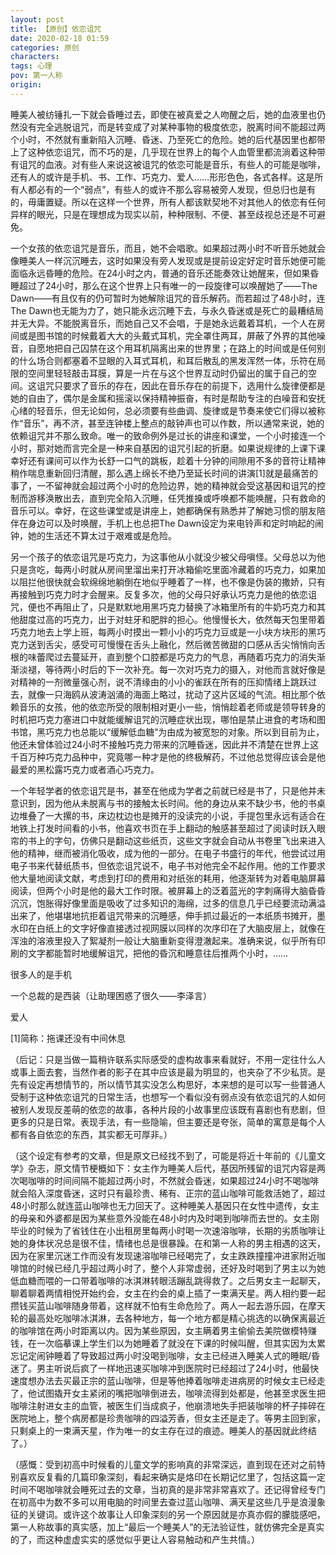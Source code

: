 ```yaml
---
layout: post
title: 【原创】依恋诅咒
date: 2020-02-18 01:59
categories: 原创
characters: 
tags: 心理
pov: 第一人称
origin: 
---
```


睡美人被纺锤扎一下就会昏睡过去，即使在被真爱之人吻醒之后，她的血液里也仍然没有完全逃脱诅咒，而是转变成了对某种事物的极度依恋，脱离时间不能超过两个小时，不然就有重新陷入沉睡、昏迷、乃至死亡的危险。她的后代基因里也都带上了这种依恋诅咒，而不巧的是，几乎现在世界上的每个人血管里都流淌着这种带有诅咒的血液。对有些人来说这被诅咒的依恋可能是音乐，有些人的可能是咖啡，还有人的或许是手机、书、工作、巧克力、爱人……形形色色，各式各样。这是所有人都必有的一个“弱点”，有些人的或许不那么容易被旁人发现，但总归也是有的，毋庸置疑。所以在这样一个世界，所有人都该默契地不对其他人的依恋有任何异样的眼光，只是在理想成为现实以前，种种限制、不便、甚至歧视总还是不可避免。

一个女孩的依恋诅咒是音乐，而且，她不会唱歌。如果超过两小时不听音乐她就会像睡美人一样沉沉睡去，这时如果没有旁人发现或是提前设定好定时音乐她便可能面临永远昏睡的危险。在24小时之内，普通的音乐还能奏效让她醒来，但如果昏睡超过了24小时，那么在这个世界上只有唯一的一段旋律可以唤醒她了——The Dawn——有且仅有的仍可暂时为她解除诅咒的音乐解药。而若超过了48小时，连The Dawn也无能为力了，她只能永远沉睡下去，与永久昏迷或是死亡的最糟结局并无大异。不能脱离音乐，而她自己又不会唱，于是她永远戴着耳机，一个人在房间或是图书馆的时候戴着大大的头戴式耳机，完全罩住两耳，屏蔽了外界的其他噪音，自愿地把自己囚禁在这个用耳机隔离出来的世界里；在路上的时间或是任何别的什么场合则都塞着不显眼的入耳式耳机，和耳后散乱的黑发浑然一体，乐符在局限的空间里轻轻敲击耳膜，算是一片在与这个世界互动时仍留出的属于自己的空间。这诅咒只要求了音乐的存在，因此在音乐存在的前提下，选用什么旋律便都是她的自由了，偶尔是金属和摇滚以保持精神振奋，有时是帮助专注的白噪音和安抚心绪的轻音乐，但无论如何，总必须要有些曲调、旋律或是节奏来使它们得以被称作“音乐”，再不济，甚至连钟楼上整点的敲钟声也可以作数，所以通常来说，她的依赖诅咒并不那么致命。唯一的致命例外是过长的讲座和课堂，一个小时接连一个小时，那对她而言完全是一种来自基因的诅咒引起的折磨。如果说规律的上课下课幸好还有课间可以作为长舒一口气的跳板，趁着十分钟的间隙用不多的音符让精神稍作喘息重新回归清醒，那么遇上绵长不绝乃至延长时间的讲演[1]就是最痛苦的事了，一不留神就会超过两个小时的危险边界，她的精神就会受这基因和诅咒的控制而游移涣散出去，直到完全陷入沉睡，任凭推搡或呼唤都不能唤醒，只有救命的音乐可以。幸好，在这些课堂或是讲座上，她都确保有熟悉并了解她习惯的朋友陪伴在身边可以及时唤醒，手机上也总把The Dawn设定为来电铃声和定时响起的闹钟，她的生活还不算太过于艰难或是危险。

另一个孩子的依恋诅咒是巧克力，为这事他从小就没少被父母嗔怪。父母总以为他只是贪吃，每两小时就从房间里溜出来打开冰箱偷吃里面冷藏着的巧克力，如果加以阻拦他很快就会软绵绵地躺倒在地似乎睡着了一样，也不像是伪装的撒娇，只有再接触到巧克力时才会醒来。反复多次，他的父母只好承认巧克力是他的依恋诅咒，便也不再阻止了，只是默默地用黑巧克力替换了冰箱里所有的牛奶巧克力和其他甜度过高的巧克力，出于对蛀牙和肥胖的担心。他慢慢长大，依然每天包里带着巧克力地去上学上班，每两小时摸出一颗小小的巧克力豆或是一小块方块形的黑巧克力送到舌尖，感受可可慢慢在舌头上融化，然后微苦微甜的口感从舌尖悄悄向舌根的味蕾爬过去蔓延开，直到整个口腔都是巧克力的气息，再随着巧克力的消失渐渐淡褪，等待两小时后的下一次补充。每一次对巧克力的摄入，对他而言就好像是对精神的一剂微量强心剂，说不清缘由的小小的雀跃在所有的压抑情绪上跳跃过去，就像一只海鸥从波涛汹涌的海面上略过，扰动了这片区域的气流。相比那个依赖音乐的女孩，他的依恋所受的限制相对更小一些，悄悄趁着老师或是领导转身的时机把巧克力塞进口中就能缓解诅咒的沉睡症状出现，哪怕是禁止进食的考场和图书馆，黑巧克力也总能以“缓解低血糖”为由成为被宽恕的对象。所以到目前为止，他还未曾体验过24小时不接触巧克力带来的沉睡昏迷，因此并不清楚在世界上这千百万种巧克力品种中，究竟哪一种才是他的终极解药，不过他总觉得应该会是他最爱的黑松露巧克力或者酒心巧克力。

一个年轻学者的依恋诅咒是书，甚至在他成为学者之前就已经是书了，只是他并未意识到，因为他从未脱离与书的接触太长时间。他的身边从来不缺少书，他的书桌边堆叠了一大摞的书，床边枕边也是摊开的没读完的小说，手提包里永远有适合在地铁上打发时间看的小书，他喜欢书页在手上翻动的触感甚至超过了阅读时跃入眼帘的书上的字句，仿佛只是翻动这些纸页，这些文字就会自动从书卷里飞出来进入他的精神，继而被消化吸收，成为他的一部分。在电子书盛行的年代，他尝试过用电子书来代替纸质书，但依恋诅咒说不，电子书对他完全不起作用。他的工作要求他大量地阅读文献，考虑到打印的费用和对纸张的耗用，他逐渐转为对着电脑屏幕阅读，但两个小时是他的最大工作时限。被屏幕上的泛着蓝光的字刺痛得大脑昏昏沉沉，饱胀得好像里面是吸收了过多知识的海绵，过多的信息几乎已经要流动满溢出来了，他堪堪地抗拒着诅咒带来的沉睡感，伸手抓过最近的一本纸质书摊开，墨水印在白纸上的文字好像直接透过视网膜以同样的次序印在了大脑皮层上，就像在浑浊的溶液里投入了絮凝剂一般让大脑重新变得澄澈起来。准确来说，似乎所有印刷的文字都能暂时地缓解诅咒，把他的昏沉和睡意往后推两个小时，……

很多人的是手机

一个总裁的是西装（让助理困惑了很久——李泽言）

爱人



[1]简称：拖课还没有中间休息

（后记：只是当做一篇稍许联系实际感受的虚构故事来看就好，不用一定往什么人或事上面去套，当然作者的影子在其中应该是最为明显的，也夹杂了不少私货。是先有设定再想情节的，所以情节其实没怎么构思好，本来想的是可以写一些普通人受制于这种依恋诅咒的日常生活，也想写一个看似没有弱点没有依恋诅咒的人如何被别人发现反差萌的依恋的故事，各种片段的小故事里应该既有喜剧也有悲剧，但更多的只是日常。表现手法，有一些隐喻，但主要还是夸张，简单的寓意是每个人都有各自依恋的东西，其实都无可厚非。）

（这个设定有参考的文章，但是原文已经找不到了，可能是将近十年前的《儿童文学》杂志，原文情节梗概如下：女主作为睡美人后代，基因所残留的诅咒内容是两次喝咖啡的时间间隔不能超过两小时，不然就会昏迷，如果超过24小时不喝咖啡就会陷入深度昏迷，这时只有最珍贵、稀有、正宗的蓝山咖啡可能救活她了，超过48小时那么就连蓝山咖啡也无力回天了。这种睡美人基因只在女性中遗传，女主的母亲和外婆都是因为某些意外没能在48小时内及时喝到咖啡而去世的。女主刚毕业的时候为了省钱住在小出租房里每两小时喝一次速溶咖啡，长期的劣质咖啡让她的身体状况总是很不佳，情绪也总是很暴躁。在和第一人称的男主相遇的这天，因为在家里沉迷工作而没有发现速溶咖啡已经喝完了，女主跌跌撞撞冲进家附近咖啡馆的时候已经几乎超过两小时了，整个人非常虚弱，还好及时喝到了男主以为她低血糖而喂的一口带着咖啡的冰淇淋转眼活蹦乱跳得救了。之后男女主一起聊天，聊着聊着两情相悦开始约会，女主在约会的桌上插了一束满天星。两人相约要一起攒钱买蓝山咖啡随身带着，这样就不怕有生命危险了。两人一起去游乐园，在摩天轮的最高处吃咖啡冰淇淋，去各种地方，每一个地方都是精心挑选的以确保离最近的咖啡馆在两小时距离以内。因为某些原因，女主瞒着男主偷偷去美院做模特赚钱，在一次临摹课上学生们以为她睡着了就没在下课的时候叫醒，但其实因为太累忘记定闹钟睡着了导致超过两小时没喝到咖啡，女主已经进入睡美人式的睡眠/昏迷了。男主听说后疯了一样地迅速买咖啡冲到医院时已经超过了24小时，他最快速度想办法去买最正宗的蓝山咖啡，但是等他捧着咖啡走进病房的时候女主已经走了，他试图撬开女主紧闭的嘴把咖啡倒进去，咖啡流得到处都是，他甚至求医生把咖啡注射进女主的血管，被医生们当成疯子，他崩溃地失手把装咖啡的杯子摔碎在医院地上，整个病房都是珍贵咖啡的四溢芳香，但女主还是走了。等男主回到家，只剩桌上的一束满天星，作为唯一的女主存在过的痕迹。睡美人的基因就此终结了。）

（感慨：受到初高中时候看的儿童文学的影响真的非常深远，直到现在还对之前特别喜欢反复看的几篇印象深刻，看起来确实是烙印在长期记忆里了，包括这篇一定时间不喝咖啡就会睡死过去的文章，当初真的是非常非常喜欢了。还记得曾经专门在初高中为数不多可以用电脑的时间里去查过蓝山咖啡、满天星这些几乎是浪漫象征的关键词。或许这个故事让人印象深刻的另一个原因就是亦真亦假的朦胧感吧，第一人称故事的真实感，加上“最后一个睡美人”的无法验证性，就仿佛完全是真实的了，而这种虚虚实实的感觉似乎更让人容易触动和产生共情。）
